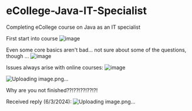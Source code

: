 # eCollege-Java-IT-Specialist
Completing eCollege course on Java as an IT specialist

First start into course
![image](https://github.com/Strawhorse/eCollege-Java-IT-Specialist/assets/47267071/cc3f57cb-4a06-4818-b67c-57ff0aaa49dc)

Even some core basics aren't bad... not sure about some of the questions, though ...
![image](https://github.com/Strawhorse/eCollege-Java-IT-Specialist/assets/47267071/5969255f-3f49-4a0e-a700-b72b29210ec1)

Issues always arise with online courses:
![image](https://github.com/Strawhorse/eCollege-Java-IT-Specialist/assets/47267071/8ad7b644-019d-43e2-a582-c2e3846cf809)

![Uploading image.png…]()

Why are you not finished??!??!??!??!?!

Received reply (6/3/2024):
![Uploading image.png…]()



